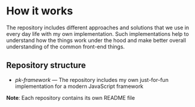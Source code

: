 # How it works
The repository includes different approaches and solutions that we use in every day life with my own implementation. 
Such implementations help to understand how the things work under the hood and make better overall understanding of the common front-end things.

## Repository structure
* _pk-framework_ — The repository includes my own just-for-fun implementation for a modern JavaScript framework


__Note__: Each repository contains its own README file